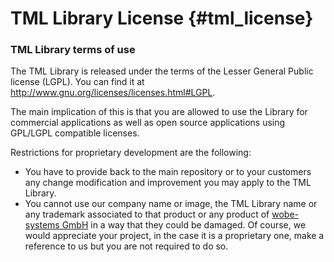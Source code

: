 # TML Library License {#tml_license}

### TML Library terms of use ###

The TML Library is released under the terms of the Lesser General Public license (LGPL). You can find it at http://www.gnu.org/licenses/licenses.html#LGPL.

The main implication of this is that you are allowed to use the Library for commercial applications as well as open source applications using GPL/LGPL compatible licenses.

Restrictions for proprietary development are the following:

   - You have to provide back to the main repository or to your customers any change modification and improvement you may apply to the TML Library. 
   - You cannot use our company name or image, the TML Library name or any trademark associated to that product or any product of [wobe-systems GmbH](http://www.wobe-team.com) in a way that they could be damaged. Of course, we would appreciate your project, in the case it is a proprietary one, make a reference to us but you are not required to do so.